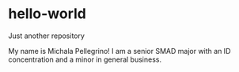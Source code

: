 # hello-world
Just another repository

My name is Michala Pellegrino! I am a senior SMAD major with an ID concentration and a minor in general business.
